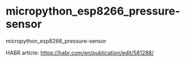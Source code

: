 # micropython_esp8266_pressure-sensor
micropython_esp8266_pressure-sensor

HABR article: https://habr.com/en/publication/edit/581288/
